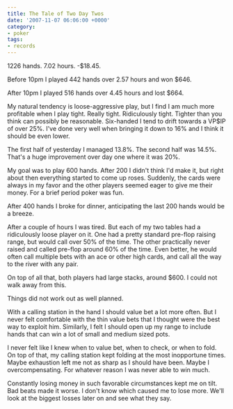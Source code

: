 ```yaml
---
title: The Tale of Two Day Twos
date: '2007-11-07 06:06:00 +0000'
category:
- poker
tags:
- records
---
```

1226 hands. 7.02 hours. -$18.45.

Before 10pm I played 442 hands over 2.57 hours and won $646.

After 10pm I played 516 hands over 4.45 hours and lost $664.

My natural tendency is loose-aggressive play, but I find I am much more
profitable when I play tight. Really tight. Ridiculously tight. Tighter than you
think can possibly be reasonable. Six-handed I tend to drift towards a VP$IP of
over 25%. I've done very well when bringing it down to 16% and I think it should
be even lower.

The first half of yesterday I managed 13.8%. The second half was 14.5%. That's a
huge improvement over day one where it was 20%.

My goal was to play 600 hands. After 200 I didn't think I'd make it, but right
about then everything started to come up roses. Suddenly, the cards were always
in my favor and the other players seemed eager to give me their money. For a
brief period poker was fun.

After 400 hands I broke for dinner, anticipating the last 200 hands would be a
breeze.

After a couple of hours I was tired. But each of my two tables had a
ridiculously loose player on it. One had a pretty standard pre-flop raising
range, but would call over 50% of the time. The other practically never raised
and called pre-flop around 60% of the time. Even better, he would often call
multiple bets with an ace or other high cards, and call all the way to the river
with any pair.

On top of all that, both players had large stacks, around $600. I could not walk
away from this.

Things did not work out as well planned.

With a calling station in the hand I should value bet a lot more often. But I
never felt comfortable with the thin value bets that I thought were the best way
to exploit him. Similarly, I felt I should open up my range to include hands
that can win a lot of small and medium sized pots.

I never felt like I knew when to value bet, when to check, or when to fold. On
top of that, my calling station kept folding at the most inopportune times.
Maybe exhaustion left me not as sharp as I should have been. Maybe I
overcompensating. For whatever reason I was never able to win much.

Constantly losing money in such favorable circumstances kept me on tilt. Bad
beats made it worse. I don't know which caused me to lose more. We'll look at
the biggest losses later on and see what they say.

